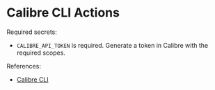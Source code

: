# Calibre CLI Actions

Required secrets:

- `CALIBRE_API_TOKEN` is required. Generate a token in Calibre with the required scopes.

References: 

* [Calibre CLI](https://calibreapp.com/cli)
